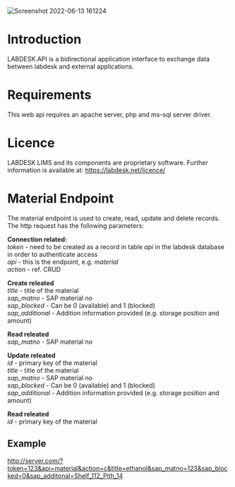 ![Screenshot 2022-06-13 161224](https://user-images.githubusercontent.com/77008074/173373322-ba866e8b-1fdf-49be-b0aa-e7b65b3e9c83.png)


# Introduction
LABDESK.API is a bidirectional application interface to exchange data between labdesk and external applications.

# Requirements
This web api requires an apache server, php and ms-sql server driver.

# Licence
LABDESK LIMS and its components are proprietary software. Further information is available at: https://labdesk.net/licence/

# Material Endpoint
The material endpoint is used to create, read, update and delete records. The http request has the following parameters:

**Connection related:**<br>
*token* - need to be created as a record in table *api* in the labdesk database in order to authenticate access<br>
*api* - this is the endpoint, e.g. *material*<br>
*action* - ref. CRUD<br>

**Create releated**<br>
*title* - title of the material<br>
*sap_matno* - SAP material no<br>
*sap_blocked* - Can be 0 (available) and 1 (blocked)<br>
*sap_additional* - Addition information provided (e.g. storage position and amount)<br>

**Read releated**<br>
*sap_matno* - SAP material no<br>

**Update releated**<br>
*id* - primary key of the material<br>
*title* - title of the material<br>
*sap_matno* - SAP material no<br>
*sap_blocked* - Can be 0 (available) and 1 (blocked)<br>
*sap_additional* - Addition information provided (e.g. storage position and amount)<br>

**Read releated**<br>
*id* - primary key of the material

## Example
http://server.com/?token=123&api=material&action=c&title=ethanol&sap_matno=123&sap_blocked=0&sap_additonal=Shelf_112_Pith_14
